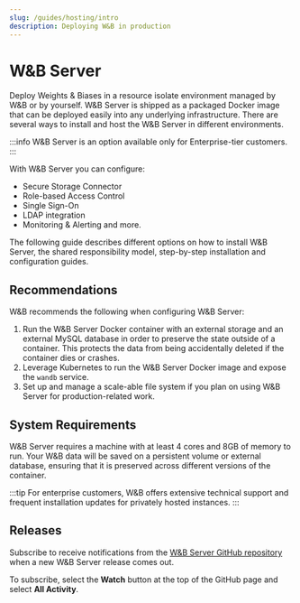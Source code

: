 ```yaml
---
slug: /guides/hosting/intro
description: Deploying W&B in production
---
```


# W&B Server
Deploy Weights & Biases in a resource isolate environment managed by W&B or by yourself. W&B Server is shipped as a packaged Docker image that can be deployed easily into any underlying infrastructure. There are several ways to install and host the W&B Server in different environments. 

:::info
W&B Server is an option available only for Enterprise-tier customers.
:::


With W&B Server you can configure:
- Secure Storage Connector
- Role-based Access Control
- Single Sign-On
- LDAP integration
- Monitoring & Alerting and more.

The following guide describes different options on how to install W&B Server, the shared responsibility model, step-by-step installation and configuration guides.

## Recommendations
W&B recommends the following when configuring W&B Server:

1. Run the W&B Server Docker container with an external storage and an external MySQL database in order to preserve the state outside of a container. This protects the data from being accidentally deleted if the container dies or crashes.
2. Leverage Kubernetes to run the W&B Server Docker image and expose the `wandb` service. 
3. Set up and manage a scale-able file system if you plan on using W&B Server for production-related work.



## System Requirements

W&B Server requires a machine with at least 4 cores and 8GB of memory to run. Your W&B data will be saved on a persistent volume or external database, ensuring that it is preserved across different versions of the container.

:::tip
For enterprise customers, W&B offers extensive technical support and frequent installation updates for privately hosted instances. 
:::

## Releases
Subscribe to receive notifications from the [W&B Server GitHub repository](https://github.com/wandb/server/releases) when a new W&B Server release comes out. 

To subscribe, select the **Watch** button at the top of the GitHub page and select **All Activity**. 
